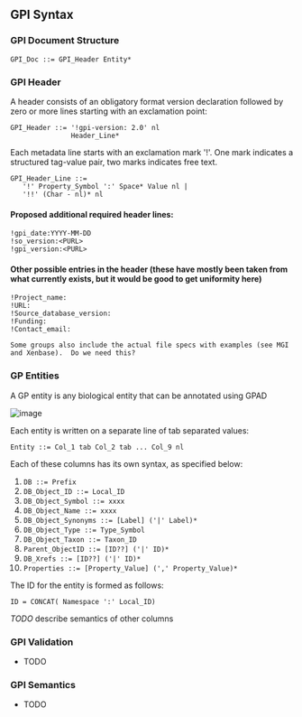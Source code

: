 ## GPI Syntax


### GPI Document Structure

    GPI_Doc ::= GPI_Header Entity*

### GPI Header

A header consists of an obligatory format version declaration followed
by zero or more lines starting with an exclamation point:

    GPI_Header ::= '!gpi-version: 2.0' nl
                   Header_Line*

Each metadata line starts with an exclamation mark '!'. One mark
indicates a structured tag-value pair, two marks indicates free text.

    GPI_Header_Line ::=
       '!' Property_Symbol ':' Space* Value nl |
       '!!' (Char - nl)* nl
      
#### Proposed additional required header lines:
    !gpi_date:YYYY-MM-DD
    !so_version:<PURL>
    !gpi_version:<PURL>
    
#### Other possible entries in the header (these have mostly been taken from what currently exists, but it would be good to get uniformity here)
    !Project_name:
    !URL:
    !Source_database_version:
    !Funding:
    !Contact_email:
    
    Some groups also include the actual file specs with examples (see MGI and Xenbase).  Do we need this?

### GP Entities

A GP entity is any biological entity that can be annotated using GPAD

![image](gpi-uml.png)

Each entity is written on a separate line of tab separated values:

    Entity ::= Col_1 tab Col_2 tab ... Col_9 nl

Each of these columns has its own syntax, as specified below:

1. `DB ::= Prefix`
2. `DB_Object_ID ::= Local_ID`
3. `DB_Object_Symbol ::= xxxx`
4. `DB_Object_Name ::= xxxx`
5. `DB_Object_Synonyms ::= [Label] ('|' Label)*`
6. `DB_Object_Type ::= Type_Symbol`
7. `DB_Object_Taxon ::= Taxon_ID`
8. `Parent_ObjectID ::= [ID??] ('|' ID)*`
9. `DB_Xrefs ::= [ID??] ('|' ID)*`
10. `Properties ::= [Property_Value] (',' Property_Value)*`

The ID for the entity is formed as follows:

    ID = CONCAT( Namespace ':' Local_ID)

*TODO* describe semantics of other columns


### GPI Validation

 * TODO

### GPI Semantics

 * TODO
